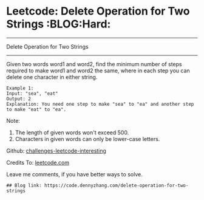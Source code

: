 # Leetcode: Delete Operation for Two Strings     :BLOG:Hard:


---

Delete Operation for Two Strings  

---

Given two words word1 and word2, find the minimum number of steps required to make word1 and word2 the same, where in each step you can delete one character in either string.  

    Example 1:
    Input: "sea", "eat"
    Output: 2
    Explanation: You need one step to make "sea" to "ea" and another step to make "eat" to "ea".

Note:  
1.  The length of given words won't exceed 500.
2.  Characters in given words can only be lower-case letters.

Github: [challenges-leetcode-interesting](https://github.com/DennyZhang/challenges-leetcode-interesting/tree/master/delete-operation-for-two-strings)  

Credits To: [leetcode.com](https://leetcode.com/problems/delete-operation-for-two-strings/description/)  

Leave me comments, if you have better ways to solve.  

    ## Blog link: https://code.dennyzhang.com/delete-operation-for-two-strings